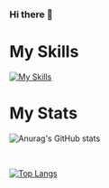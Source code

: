### Hi there 👋

<!--
**Codyle212/Codyle212** is a ✨ _special_ ✨ repository because its `README.md` (this file) appears on your GitHub profile.

Here are some ideas to get you started:

- 🔭 I’m currently working on ...
- 🌱 I’m currently learning ...
- 👯 I’m looking to collaborate on ...
- 🤔 I’m looking for help with ...
- 💬 Ask me about ...
- 📫 How to reach me: ...
- 😄 Pronouns: ...
- ⚡ Fun fact: ...
-->

# My Skills
[![My Skills](https://skillicons.dev/icons?i=html,css,tailwind,js,ts,react,redux,vite,express,next,postgres,mongodb,py,java,androidstudio,c,cpp,aws,docker&perline=8)](https://skillicons.dev)

# My Stats

![Anurag's GitHub stats](https://github-readme-stats.vercel.app/api?username=Codyle212&show_icons=true&theme=radical)

<br>

[![Top Langs](https://github-readme-stats.vercel.app/api/top-langs/?username=Codyle212&layout=compact)](https://github.com/anuraghazra/github-readme-stats)

